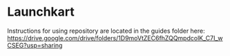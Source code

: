 # Launchkart
Instructions for using repository are located in the guides folder here: https://drive.google.com/drive/folders/1D9moVtZEC6fhZQQmpdcolK_C7I_wCSEG?usp=sharing

